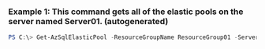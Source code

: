 ### Example 1: This command gets all of the elastic pools on the server named Server01. (autogenerated)
```powershell
PS C:\> Get-AzSqlElasticPool -ResourceGroupName ResourceGroup01 -ServerName Server01
```

